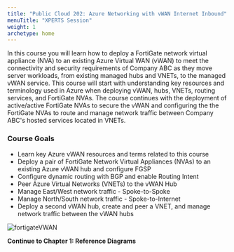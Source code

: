 ```yaml
---
title: "Public Cloud 202: Azure Networking with vWAN Internet Inbound"
menuTitle: "XPERTS Session"
weight: 1
archetype: home
---
```


In this course you will learn how to deploy a FortiGate network virtual appliance (NVA) to an existing Azure Virtual WAN (vWAN) to meet the connectivity and security requirements of Company ABC as they move server workloads, from existing managed hubs and VNETs, to the managed vWAN service.
This course will start with understanding key resources and terminology used in Azure when deploying vWAN, hubs, VNETs, routing services, and FortiGate NVAs.
The course continues with the deployment of active/active FortiGate NVAs to secure the vWAN and configuring the the FortiGate NVAs to route and manage network traffic between Company ABC's hosted services located in VNETs.

### Course Goals

- Learn key Azure vWAN resources and terms related to this course
- Deploy a pair of FortiGate Network Virtual Appliances (NVAs) to an existing Azure vWAN hub and configure FGSP
- Configure dynamic routing with BGP and enable Routing Intent
- Peer Azure Virtual Networks (VNETs) to the vWAN Hub
- Manage East/West network traffic - Spoke-to-Spoke
- Manage North/South network traffic - Spoke-to-Internet
- Deploy a second vWAN hub, create and peer a VNET, and manage network traffic between the vWAN hubs

![fortigateVWAN](/images/1_1-az-vwan-single-hub-ra.PNG)

**Continue to Chapter 1: Reference Diagrams**
